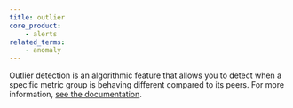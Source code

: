 ```yaml
---
title: outlier
core_product:
    - alerts
related_terms:
    - anomaly
---
```

Outlier detection is an algorithmic feature that allows you to detect when a specific metric group is behaving different compared to its peers. For more information, <a href="/monitors/types/outlier">see the documentation</a>.